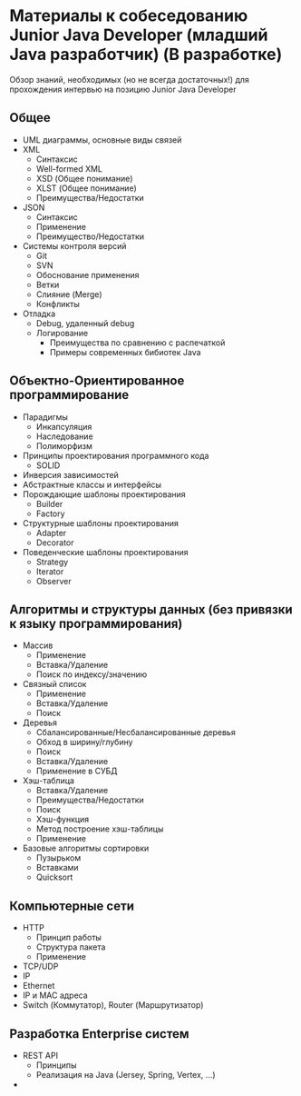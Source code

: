 # Материалы к собеседованию Junior Java Developer (младший Java разработчик) (В разработке)

Обзор знаний, необходимых (но не всегда достаточных!) для прохождения интервью на позицию Junior Java Developer

## Общее
 - UML диаграммы, основные виды связей
 - XML
   - Синтаксис
   - Well-formed XML
   - XSD (Общее понимание)
   - XLST (Общее понимание)
   - Преимущества/Недостатки
 - JSON
   - Синтаксис
   - Применение
   - Преимущество/Недостатки
 - Системы контроля версий
   - Git
   - SVN
   - Обоснование применения
   - Ветки
   - Слияние (Merge)
   - Конфликты
 - Отладка
   - Debug, удаленный debug
   - Логирование
     - Преимущества по сравнению с распечаткой
     - Примеры современных бибиотек Java
     

## Объектно-Ориентированное программирование

 - Парадигмы
   - Инкапсуляция
   - Наследование
   - Полиморфизм
 - Принципы проектирования программного кода
   - SOLID
 - Инверсия зависимостей
 - Абстрактные классы и интерфейсы
 - Порождающие шаблоны проектирования
   - Builder
   - Factory
 - Структурные шаблоны проектирования
   - Adapter
   - Decorator
 - Поведенческие шаблоны проектирования
   - Strategy
   - Iterator
   - Observer

 
## Алгоритмы и структуры данных (без привязки к языку программирования)
 - Массив
   - Применение
   - Вставка/Удаление
   - Поиск по индексу/значению
 - Связный список
   - Применение
   - Вставка/Удаление
   - Поиск
 - Деревья
   - Сбалансированные/Несбалансированные деревья
   - Обход в ширину/глубину
   - Поиск
   - Вставка/Удаление
   - Применение в СУБД
 - Хэш-таблица
   - Вставка/Удаление
   - Преимущества/Недостатки
   - Поиск
   - Хэш-функция
   - Метод построение хэш-таблицы
   - Применение
 - Базовые алгоритмы сортировки
   - Пузырьком
   - Вставками
   - Quicksort
   
 ## Компьютерные сети
 - HTTP
   - Принцип работы
   - Структура пакета
   - Применение
 - TCP/UDP
 - IP
 - Ethernet
 - IP и MAC адреса
 - Switch (Коммутатор), Router (Маршрутизатор)
 
 ## Разработка Enterprise систем
  - REST API
    - Принципы
    - Реализация на Java (Jersey, Spring, Vertex, ...)
  - 
